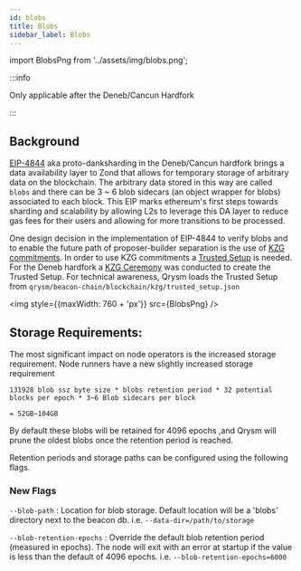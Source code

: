 ```yaml
---
id: blobs
title: Blobs
sidebar_label: Blobs
---
```


import BlobsPng from '../assets/img/blobs.png';


:::info

Only applicable after the Deneb/Cancun Hardfork

:::

## Background

[EIP-4844](https://eips.ethereum.org/EIPS/eip-4844) aka proto-danksharding in the Deneb/Cancun hardfork brings a data availability layer to Zond that allows for temporary storage of arbitrary data on the blockchain. The arbitrary data stored in this way are called `blobs` and there can be 3 ~ 6 blob sidecars (an object wrapper for blobs) associated to each block. This EIP marks ethereum's first steps towards sharding and scalability by allowing L2s to leverage this DA layer to reduce gas fees for their users and allowing for more transitions to be processed.

One design decision in the implementation of EIP-4844 to verify blobs and to enable the future path of proposer-builder separation is the use of [KZG commitments](https://dankradfeist.de/ethereum/2020/06/16/kate-polynomial-commitments.html). In order to use KZG commitments a [Trusted Setup](https://vitalik.zond.limo/general/2022/03/14/trustedsetup.html) is needed. For the Deneb hardfork a [KZG Ceremony](https://github.com/ethereum/kzg-ceremony/tree/main) was conducted to create the Trusted Setup. For technical awareness, Qrysm loads the Trusted Setup from `qrysm/beacon-chain/blockchain/kzg/trusted_setup.json`

<img style={{maxWidth: 760 + 'px'}} src={BlobsPng} />

## Storage Requirements: 

The most significant impact on node operators is the increased storage requirement. Node runners have a new slightly increased storage requirement 

```
131928 blob ssz byte size * blobs retention period * 32 potential blocks per epoch * 3~6 Blob sidecars per block 

= 52GB~104GB
```

By default these blobs will be retained for 4096 epochs ,and Qrysm will prune the oldest blobs once the retention period is reached.

Retention periods and storage paths can be configured using the following flags.

### New Flags

`--blob-path` : Location for blob storage. Default location will be a 'blobs' directory next to the beacon db. i.e. `--data-dir=/path/to/storage`

`--blob-retention-epochs` :  Override the default blob retention period (measured in epochs). The node will exit with an error at startup if the value is less than the default of 4096 epochs. i.e. `--blob-retention-epochs=6000`
